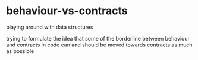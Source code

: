 # behaviour-vs-contracts

playing around with data structures

trying to formulate the idea that some of the borderline between behaviour and contracts in code can and should be moved towards contracts as much as possible